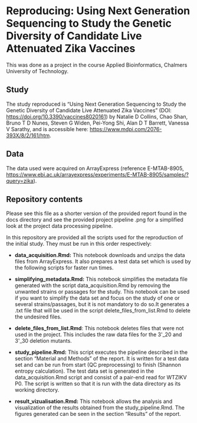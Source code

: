 # Reproducing: Using Next Generation Sequencing to Study the Genetic Diversity of Candidate Live Attenuated Zika Vaccines
This was done as a project in the course Applied Bioinformatics, Chalmers University of Technology.

## Study
The study reproduced is “Using Next Generation Sequencing to Study the Genetic Diversity of Candidate Live Attenuated Zika Vaccines” (DOI: https://doi.org/10.3390/vaccines8020161) by Natalie D Collins, Chao Shan, Bruno T D Nunes, Steven G Widen, Pei-Yong Shi, Alan D T Barrett, Vanessa V Sarathy, and is accessible here: https://www.mdpi.com/2076-393X/8/2/161/htm.

## Data
The data used were acquired on ArrayExpress (reference E-MTAB-8905, https://www.ebi.ac.uk/arrayexpress/experiments/E-MTAB-8905/samples/?query=zika).

## Repository contents
Please see this file as a shorter version of the provided report found in the docs directory and see the provided project pipeline .png for a simplified look at the project data processing pipeline.

In this repository are provided all the scripts used for the reproduction of the initial study. They must be run in this order respectively:

- **data_acquisition.Rmd:** This notebook downloads and unzips the data files from ArrayExpress. It also prepares a test data set which is used by the following scripts for faster run times.

- **simplifying_metadata.Rmd:** This notebook simplifies the metadata file generated with the script data_acquisition.Rmd by removing the unwanted strains or passages for the study. This notebook can be used if you want to simplify the data set and focus on the study of one or several strains/passages, but it is not mandatory to do so.It generates a .txt file that will be used in the script delete_files_from_list.Rmd to delete the undesired files.

- **delete_files_from_list.Rmd**: This notebook deletes files that were not used in the project. This includes the raw data files for the 3'_20 and 3'_30 deletion mutants. 

- **study_pipeline.Rmd:** This script executes the pipeline described in the section “Material and Methods” of the report. It is written for a test data set and can be run from start (QC preprocessing) to finish (Shannon entropy calculation). The test data set is generated in the data_acquisition.Rmd script and consist of a pair-end read for WTZIKV P0. The script is written so that it is run with the data directory as its working directory.

- **result_vizualisation.Rmd:** This notebook allows the analysis and visualization of the results obtained from the study_pipeline.Rmd. The figures generated can be seen in the section “Results” of the report.


 


